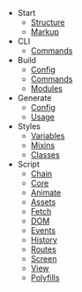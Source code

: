 - Start
    - [Structure](/docs/v3/start/structure)
    - [Markup](/docs/v3/start/markup)
- CLI
    - [Commands](/docs/v3/cli/commands)
- Build
    - [Config](/docs/v3/build/config)
	- [Commands](/docs/v3/build/commands)
	- [Modules](/docs/v3/build/modules)
- Generate
	- [Config](/docs/v3/generate/config)
	- [Usage](/docs/v3/generate/usage)
- Styles
    - [Variables](/docs/v3/styles/variables)
    - [Mixins](/docs/v3/styles/mixins)
    - [Classes](/docs/v3/styles/classes)
- Script
	- [Chain](/docs/v3/script/chain)
    - [Core](/docs/v3/)
	- [Animate](/docs/v3/)
    - [Assets](/docs/v3/)
    - [Fetch](/docs/v3/)
    - [DOM](/docs/v3/)
    - [Events](/docs/v3/)
    - [History](/docs/v3/)
    - [Routes](/docs/v3/)
    - [Screen](/docs/v3/)
	- [View](/docs/v3/)
	- [Polyfills](/docs/v3/)
